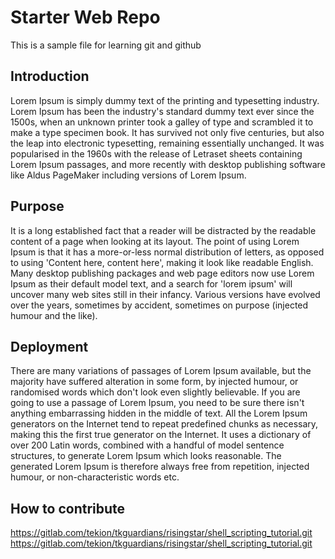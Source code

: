 # Starter Web Repo
This is a sample file for learning git and github

## Introduction
Lorem Ipsum is simply dummy text of the printing and typesetting industry. Lorem Ipsum has been the industry's standard dummy text ever since the 1500s, when an unknown printer took 
a galley of type and scrambled it to make a type specimen book. It has survived not only five centuries, but also the leap into electronic typesetting, remaining essentially 
unchanged. It was popularised in the 1960s with the release of Letraset sheets containing Lorem Ipsum passages, and more recently with desktop publishing software like Aldus 
PageMaker including versions of Lorem Ipsum.

## Purpose
It is a long established fact that a reader will be distracted by the readable content of a page when looking at its layout. The point of using Lorem Ipsum is that it has a 
more-or-less normal distribution of letters, as opposed to using 'Content here, content here', making it look like readable English. Many desktop publishing packages and web page 
editors now use Lorem Ipsum as their default model text, and a search for 'lorem ipsum' will uncover many web sites still in their infancy. Various versions have evolved over the 
years, sometimes by accident, sometimes on purpose (injected humour and the like).

## Deployment
There are many variations of passages of Lorem Ipsum available, but the majority have suffered alteration in some form, by injected humour, or randomised words which don't look even 
slightly believable. If you are going to use a passage of Lorem Ipsum, you need to be sure there isn't anything embarrassing hidden in the middle of text. All the Lorem Ipsum 
generators on the Internet tend to repeat predefined chunks as necessary, making this the first true generator on the Internet. It uses a dictionary of over 200 Latin words, 
combined with a handful of model sentence structures, to generate Lorem Ipsum which looks reasonable. The generated Lorem Ipsum is therefore always free from repetition, injected 
humour, or non-characteristic words etc.

## How to contribute
https://gitlab.com/tekion/tkguardians/risingstar/shell_scripting_tutorial.git
https://gitlab.com/tekion/tkguardians/risingstar/shell_scripting_tutorial.git
